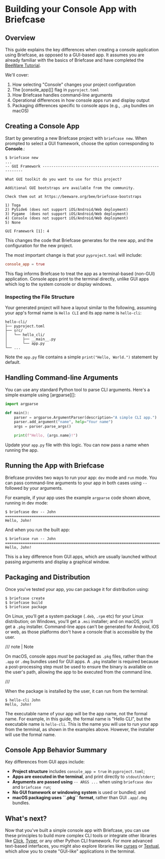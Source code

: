# Building your Console App with Briefcase

## Overview

This guide explains the key differences when creating a console
application using Briefcase, as opposed to a GUI-based app. It assumes
you are already familiar with the basics of Briefcase and have completed
the [BeeWare Tutorial](https://docs.beeware.org/en/latest/).

We'll cover:

1.  How selecting "Console" changes your project configuration
2.  The [console_app][] flag in
    `pyproject.toml`
3.  How Briefcase handles command-line arguments
4.  Operational differences in how console apps run and display output
5.  Packaging differences specific to console apps (e.g., `.pkg` bundles
    on macOS)

## Creating a Console App

Start by generating a new Briefcase project with `briefcase new`. When
prompted to select a GUI framework, choose the option corresponding to
**Console**.:

```console
$ briefcase new
...
-- GUI Framework -------------------------------------------------------------

What GUI toolkit do you want to use for this project?

Additional GUI bootstraps are available from the community.

Check them out at https://beeware.org/bee/briefcase-bootstraps

1) Toga
2) PySide6 (does not support iOS/Android/Web deployment)
3) Pygame  (does not support iOS/Android/Web deployment)
4) Console (does not support iOS/Android/Web deployment)
5) None

GUI Framework [1]: 4
```

This changes the code that Briefcase generates for the new app, and the
configuration for the new project.

The most important change is that your `pyproject.toml` will include:

```toml
console_app = true
```

This flag informs Briefcase to treat the app as a terminal-based
(non-GUI) application. Console apps print to the terminal directly,
unlike GUI apps which log to the system console or display windows.

### Inspecting the File Structure

Your generated project will have a layout similar to the following,
assuming your app's formal name is `Hello CLI` and its app name is
`hello-cli`:

```text
hello-cli/
├── pyproject.toml
├── src/
│   └── hello_cli/
│       ├── __main__.py
│       └── app.py
└── ...
```

Note the `app.py` file contains a simple `print("Hello, World.")`
statement by default.

## Handling Command-line Arguments

You can use any standard Python tool to parse CLI arguments. Here's a
simple example using [argparse][]:

```python
import argparse

def main():
    parser = argparse.ArgumentParser(description="A simple CLI app.")
    parser.add_argument("name", help="Your name")
    args = parser.parse_args()

    print(f"Hello, {args.name}!")
```

Update your `app.py` file with this logic. You can now pass a name when
running the app.

## Running the App with Briefcase

Briefcase provides two ways to run your app: `dev` mode and `run` mode.
You can pass command-line arguments to your app in both cases using `--`
followed by your arguments.

For example, if your app uses the example `argparse` code shown above,
running in dev mode:

```console
$ briefcase dev -- John
===========================================================================
Hello, John!
```

And when you run the built app:

```console
$ briefcase run -- John
===========================================================================
Hello, John!
```

This is a key difference from GUI apps, which are usually launched
without passing arguments and display a graphical window.

## Packaging and Distribution

Once you've tested your app, you can package it for distribution using:

```console
$ briefcase create
$ briefcase build
$ briefcase package
```

On Linux, you'll get a system package (`.deb`, `.rpm` etc) for your
Linux distribution; on Windows, you'll get a `.msi` installer; and on
macOS, you'll get a `.pkg` installer. Command-line apps can't be
generated for Android, iOS or web, as those platforms don't have a
console that is accessible by the user.

/// note | Note

On macOS, console apps *must* be packaged as `.pkg` files, rather than
the `.app` or `.dmg` bundles used for GUI apps. A `.pkg` installer is
required because a post-processing step must be used to ensure the
binary is available on the user's path, allowing the app to be executed
from the command line.

///

When the package is installed by the user, it can run from the terminal:

```console
$ hello-cli John
Hello, John!
```

The executable name of your app will be the app name, not the formal
name. For example, in this guide, the formal name is "Hello CLI", but
the executable name is `hello-cli`. This is the name you will use to run
your app from the terminal, as shown in the examples above. However, the
installer will use the formal name.

## Console App Behavior Summary

Key differences from GUI apps include:

- **Project structure** includes `console_app = true` in
  `pyproject.toml`;
- **Apps are executed in the terminal**, and print directly to
  `stdout`/`stderr`;
- **Arguments are passed using** `-- ARGS ...` when using
  `briefcase dev` and `briefcase run`;
- **No GUI framework or windowing system** is used or bundled; and
- **macOS packaging uses \`\`.pkg\`\` format**, rather than GUI
  `.app`/`.dmg` bundles.

## What's next?

Now that you've built a simple console app with Briefcase, you can use
these principles to build more complex CLI tools or integrate other
libraries like [Click](https://click.palletsprojects.com/),
[Typer](https://typer.tiangolo.com/), or any other Python CLI framework.
For more advanced text-based interfaces, you might also explore
libraries like [curses](https://docs.python.org/3/library/curses.html)
or [Textual](https://textual.textualize.io/), which allow you to create
"GUI-like" applications in the terminal.
